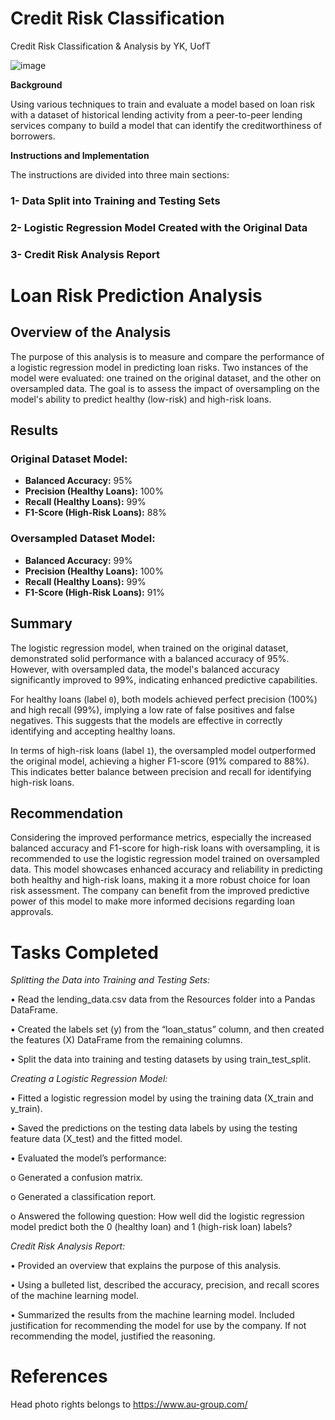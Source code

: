 # Credit Risk Classification

Credit Risk Classification & Analysis by YK, UofT

![image](https://github.com/YargKlnc/credit-risk-classification/assets/142269763/b5c1216e-3aba-4ad6-a568-9e3a766ba089)


**Background**

Using various techniques to train and evaluate a model based on loan risk with a dataset of historical lending activity from a peer-to-peer lending services company to build a model that can identify the creditworthiness of borrowers.


**Instructions and Implementation**

The instructions are divided into three main sections:


### 1- Data Split into Training and Testing Sets

### 2- Logistic Regression Model Created with the Original Data

### 3- Credit Risk Analysis Report

# Loan Risk Prediction Analysis

## Overview of the Analysis

The purpose of this analysis is to measure and compare the performance of a logistic regression model in predicting loan risks. Two instances of the model were evaluated: one trained on the original dataset, and the other on oversampled data. The goal is to assess the impact of oversampling on the model's ability to predict healthy (low-risk) and high-risk loans.

## Results

### Original Dataset Model:

- **Balanced Accuracy:** 95%
- **Precision (Healthy Loans):** 100%
- **Recall (Healthy Loans):** 99%
- **F1-Score (High-Risk Loans):** 88%

### Oversampled Dataset Model:

- **Balanced Accuracy:** 99%
- **Precision (Healthy Loans):** 100%
- **Recall (Healthy Loans):** 99%
- **F1-Score (High-Risk Loans):** 91%

## Summary

The logistic regression model, when trained on the original dataset, demonstrated solid performance with a balanced accuracy of 95%. However, with oversampled data, the model's balanced accuracy significantly improved to 99%, indicating enhanced predictive capabilities.

For healthy loans (label `0`), both models achieved perfect precision (100%) and high recall (99%), implying a low rate of false positives and false negatives. This suggests that the models are effective in correctly identifying and accepting healthy loans.

In terms of high-risk loans (label `1`), the oversampled model outperformed the original model, achieving a higher F1-score (91% compared to 88%). This indicates better balance between precision and recall for identifying high-risk loans.

## Recommendation

Considering the improved performance metrics, especially the increased balanced accuracy and F1-score for high-risk loans with oversampling, it is recommended to use the logistic regression model trained on oversampled data. This model showcases enhanced accuracy and reliability in predicting both healthy and high-risk loans, making it a more robust choice for loan risk assessment. The company can benefit from the improved predictive power of this model to make more informed decisions regarding loan approvals.


# Tasks Completed


*Splitting the Data into Training and Testing Sets:*

• Read the lending_data.csv data from the Resources folder into a Pandas DataFrame.

• Created the labels set (y) from the “loan_status” column, and then created the features (X) DataFrame from the remaining columns.

• Split the data into training and testing datasets by using train_test_split.



*Creating a Logistic Regression Model:*

• Fitted a logistic regression model by using the training data (X_train and y_train).

• Saved the predictions on the testing data labels by using the testing feature data (X_test) and the fitted model.

• Evaluated the model’s performance:

o Generated a confusion matrix.

o Generated a classification report.

o Answered the following question: How well did the logistic regression model predict both the 0 (healthy loan) and 1 (high-risk loan) labels?



*Credit Risk Analysis Report:*

• Provided an overview that explains the purpose of this analysis.

• Using a bulleted list, described the accuracy, precision, and recall scores of the machine learning model.

• Summarized the results from the machine learning model. Included justification for recommending the model for use by the company. If not recommending the model, justified the reasoning.


# References

Head photo rights belongs to https://www.au-group.com/



